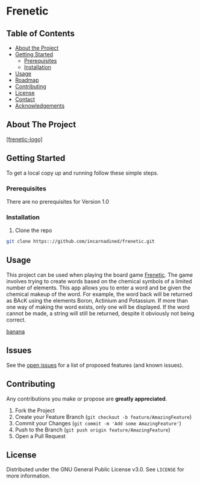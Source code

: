 # Frenetic
## Table of Contents

* [About the Project](#about-the-project)
* [Getting Started](#getting-started)
  * [Prerequisites](#prerequisites)
  * [Installation](#installation)
* [Usage](#usage)
* [Roadmap](#roadmap)
* [Contributing](#contributing)
* [License](#license)
* [Contact](#contact)
* [Acknowledgements](#acknowledgements)


## About The Project

[[frenetic-logo]](https://www.freneticgame.com/)

## Getting Started

To get a local copy up and running follow these simple steps.

### Prerequisites

There are no prerequisites for Version 1.0

### Installation
 
1. Clone the repo
```sh
git clone https:://github.com/incarnadined/frenetic.git
```

## Usage

This project can be used when playing the board game [Frenetic](https://freneticgame.com). The game involves trying to create words based on the chemical symbols of a limited number of elements. This app allows you to enter a word and be given the chemical makeup of the word. For example, the word back will be returned as BAcK using the elements Boron, Actinium and Potassium. If more than one way of making the word exists, only one will be displayed. If the word cannot be made, a string will still be returned, despite it obviously not being correct.

[banana]

## Issues

See the [open issues](https://github.com/incarnadined/frenetic/issues) for a list of proposed features (and known issues).


## Contributing

Any contributions you make or propose are **greatly appreciated**.

1. Fork the Project
2. Create your Feature Branch (`git checkout -b feature/AmazingFeature`)
3. Commit your Changes (`git commit -m 'Add some AmazingFeature'`)
4. Push to the Branch (`git push origin feature/AmazingFeature`)
5. Open a Pull Request


## License

Distributed under the GNU General Public License v3.0. See `LICENSE` for more information.


<!-- MARKDOWN LINKS & IMAGES -->
<!-- https://www.markdownguide.org/basic-syntax/#reference-style-links -->
[contributors-shield]: https://img.shields.io/github/contributors/incarnadined/frenetic.svg?style=flat-square
[contributors-url]: https://github.com/incarnadined/frenetic/graphs/contributors
[forks-shield]: https://img.shields.io/github/forks/incarnadined/frenetic.svg?style=flat-square
[forks-url]: https://github.com/incarnadined/frenetic/network/members
[stars-shield]: https://img.shields.io/github/stars/incarnadined/frenetic.svg?style=flat-square
[stars-url]: https://github.com/incarnadined/frenetic/stargazers
[issues-shield]: https://img.shields.io/github/issues/incarnadined/frenetic.svg?style=flat-square
[issues-url]: https://github.com/incarnadined/Bfrenetic/issues
[license-shield]: https://img.shields.io/github/license/incarnadined/frenetic.svg?style=flat-square
[license-url]: https://github.com/incarnadined/frenetic/blob/master/LICENSE.txt
[product-screenshot]: images/logo.png
[banana]: images/banana.png
